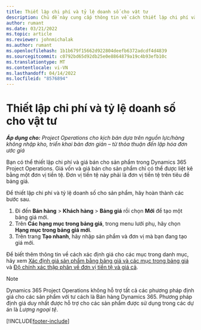 ```yaml
---
title: Thiết lập chi phí và tỷ lệ doanh số cho vật tư
description: Chủ đề này cung cấp thông tin về cách thiết lập chi phí và tỷ lệ doanh số cho vật tư được dùng cho các dự án.
author: rumant
ms.date: 03/21/2022
ms.topic: article
ms.reviewer: johnmichalak
ms.author: rumant
ms.openlocfilehash: 1b1b679f15662d922804deefb6372adcdf4d4839
ms.sourcegitcommit: c0792bd65d92db25e0e8864879a19c4b93efb10c
ms.translationtype: MT
ms.contentlocale: vi-VN
ms.lasthandoff: 04/14/2022
ms.locfileid: "8576894"
---
```

# <a name="set-up-cost-and-sales-rates-for-materials"></a>Thiết lập chi phí và tỷ lệ doanh số cho vật tư

_**Áp dụng cho:** Project Operations cho kịch bản dựa trên nguồn lực/hàng không nhập kho, triển khai bản đơn giản – từ thỏa thuận đến lập hóa đơn ước giá_

Bạn có thể thiết lập chi phí và giá bán cho sản phẩm trong Dynamics 365 Project Operations. Giá vốn và giá bán cho sản phẩm chỉ có thể được liệt kê bằng một đơn vị tiền tệ. Đơn vị tiền tệ này phải là đơn vị tiền tệ trên tiêu đề bảng giá.

Để thiết lập chi phí và tỷ lệ doanh số cho sản phẩm, hãy hoàn thành các bước sau. 

1. Đi đến **Bán hàng** > **Khách hàng** > **Bảng giá** rồi chọn **Mới** để tạo một bảng giá mới. 
2. Trên **Các hạng mục trong bảng giá**, trong menu lưới phụ, hãy chọn **Hạng mục trong bảng giá mới**. 
3. Trên trang **Tạo nhanh**, hãy nhập sản phẩm và đơn vị mà bạn đang tạo giá mới.

Để biết thêm thông tin về cách xác định giá cho các mục trong danh mục, hãy xem [Xác định giá sản phẩm bằng bảng giá và các mục trong bảng giá](/dynamics365/sales/create-price-lists-price-list-items-define-pricing-products) và [Độ chính xác thập phân về đơn vị tiền tệ và giá cả](/dynamics365/sales/decimal-precision-currency-pricing).
> [!NOTE]
> Dynamics 365 Project Operations không hỗ trợ tất cả các phương pháp định giá cho các sản phẩm với tư cách là Bán hàng Dynamics 365. Phương pháp định giá duy nhất được hỗ trợ cho các sản phẩm được sử dụng trong các dự án là *Lượng ngoại tệ*.


[!INCLUDE[footer-include](../includes/footer-banner.md)]
